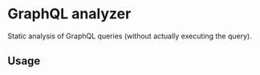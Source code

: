 # GraphQL analyzer


Static analysis of GraphQL queries (without actually executing the query).


## Usage


